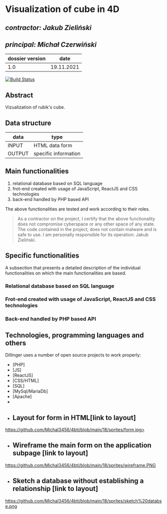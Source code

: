 # Visualization of cube in 4D


## _contractor: Jakub Zieliński_
## _principal: Michał Czerwiński_


| dossier version | date |
| ------ | ------ |
| 1.0 | 19.11.2021 |

[![Build Status](https://travis-ci.org/joemccann/dillinger.svg?branch=master)](https://travis-ci.org/joemccann/dillinger)

## Abstract 
Vizualization of rubik's cube.

## Data structure

| data | type |
| ------ | ------ |
| INPUT | HTML data form |
| OUTPUT | specific information |

## Main functionalities

1. relational database based on SQL language
1. frot-end created with usage of JavaScript, ReactJS and CSS technologies
1. back-end handled by PHP based API

The above functionalities are tested and work according to their roles.

> As a contractor on the project, I certify that the above functionality 
> does not compromise cyberspace or any other space of any state. 
> The code contained in the project, does not contain malware and is safe to use. 
> I am personally responsible for its operation: Jakub Zieliński.
## Specific functionalities

A subsection that presents a detailed description of the individual functionalities on which the main functionalities are based.

### Relational database based on SQL language

### Frot-end created with usage of JavaScript, ReactJS and CSS technologies

### Back-end handled by PHP based API

## Technologies, programming languages and others

Dillinger uses a number of open source projects to work properly:

- [PHP]
- [JS]
- [ReactJS]
- [CSS/HTML]
- [SQL]
- [MySql/MariaDb]
- [Apache]
- 
- ## Layout for form in HTML[link to layout]
https://github.com/Michal3456/4bti/blob/main/18/sprites/form.jpg>
- ## Wireframe the main form on the application subpage [link to layout]
https://github.com/Michal3456/4bti/blob/main/18/sprites/wireframe.PNG
- ## Sketch a database without establishing a relationship [link to layout]
https://github.com/Michal3456/4bti/blob/main/18/sprites/sketch%20databse.png

